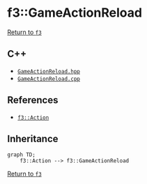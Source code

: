 # f3::GameActionReload

[Return to `f3`](/docs/f3.md)

## C++

- [`GameActionReload.hpp`](/src/f3/GameActionReload.hpp)
- [`GameActionReload.cpp`](/src/f3/GameActionReload.cpp)

## References

- [`f3::Action`](/docs/f3/Action.md)

## Inheritance

```mermaid
graph TD;
    f3::Action --> f3::GameActionReload
```

[Return to `f3`](/docs/f3.md)